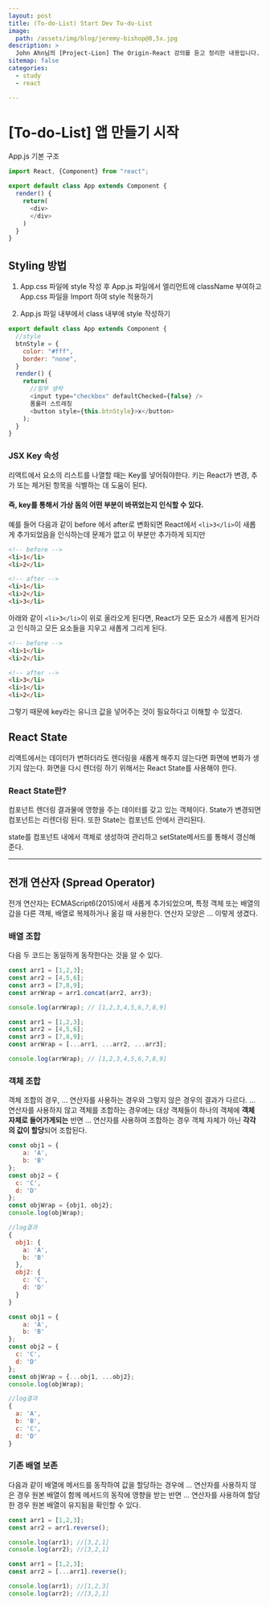 ```yaml
---
layout: post
title: (To-do-List) Start Dev To-do-List
image:
  path: /assets/img/blog/jeremy-bishop@0,5x.jpg
description: >
  John Ahn님의 [Project-Lion] The Origin-React 강의를 듣고 정리한 내용입니다.
sitemap: false
categories:
  - study
  - react

---
```

# [To-do-List] 앱 만들기 시작

App.js 기본 구조

```javascript
import React, {Component} from "react";

export default class App extends Component {
  render() {
    return(
      <div>
      </div>
    )
  }
}
```


## Styling 방법

1. App.css 파일에 style 작성 후 App.js 파일에서 엘리먼트에 className 부여하고 App.css 파일을 Import 하여 style 적용하기

2. App.js 파일 내부에서 class 내부에  style 작성하기

```javascript
export default class App extends Component {
  //style
  btnStyle = {
    color: "#fff",
    border: "none",
  }
  render() {
    return(
      //일부 생략
      <input type="checkbox" defaultChecked={false} />
      폼롤러 스트레칭
      <button style={this.btnStyle}>x</button>
    );
  }
}
```


### JSX Key 속성

리액트에서 요소의 리스트를 나열할 때는 Key를 넣어줘야한다.
키는 React가 변경, 추가 또는 제거된 항목을 식별하는 데 도움이 된다.

#### 즉, key를 통해서 가상 돔의 어떤 부분이 바뀌었는지 인식할 수 있다.
예를 들어 다음과 같이 before 에서 after로 변화되면 React에서 `<li>3</li>`이 새롭게 추가되었음을 인식하는데 문제가 없고 이 부분만 추가하게 되지만
```html
<!-- before -->
<li>1</li>
<li>2</li>

<!-- after -->
<li>1</li>
<li>2</li>
<li>3</li>
```

아래와 같이 `<li>3</li>`이 위로 올라오게 된다면, React가 모든 요소가 새롭게 된거라고 인식하고 모든 요소들을 지우고 새롭게 그리게 된다.
```html
<!-- before -->
<li>1</li>
<li>2</li>

<!-- after -->
<li>3</li>
<li>1</li>
<li>2</li>
```

그렇기 때문에 key라는 유니크 값을 넣어주는 것이 필요하다고 이해할 수 있겠다.

## React State

리액트에서는 데이터가 변하더라도 렌더링을 새롭게 해주지 않는다면 화면에 변화가 생기지 않는다.
화면을 다시 렌더링 하기 위해서는 React State를 사용해야 한다.

### React State란?
컴포넌트 렌더링 결과물에 영향을 주는 데이터를 갖고 있는 객체이다.
State가 변경되면 컴포넌트는 리렌더링 된다. 또한 State는 컴포넌트 안에서 관리된다.

state를 컴포넌트 내에서 객체로 생성하여 관리하고
setState메서드를 통해서 갱신해준다.

---

## 전개 연산자 (Spread Operator)

전개 연산자는 ECMAScript6(2015)에서 새롭게 추가되었으며, 특정 객체 또는 배열의 갑을 다른 객체, 배열로 복제하거나 옮길 때 사용한다. 연산자 모양은 ... 이렇게 생겼다.

### 배열 조합

다음 두 코드는 동일하게 동작한다는 것을 알 수 있다.

```javascript
const arr1 = [1,2,3];
const arr2 = [4,5,6];
const arr3 = [7,8,9];
const arrWrap = arr1.concat(arr2, arr3);

console.log(arrWrap); // [1,2,3,4,5,6,7,8,9]
```
```javascript
const arr1 = [1,2,3];
const arr2 = [4,5,6];
const arr3 = [7,8,9];
const arrWrap = [...arr1, ...arr2, ...arr3];

console.log(arrWrap); // [1,2,3,4,5,6,7,8,9]
```

### 객체 조합

객체 조합의 경우, ... 연산자를 사용하는 경우와 그렇지 않은 경우의 결과가 다르다.
... 연산자를 사용하지 않고 객체를 조합하는 경우에는 대상 객체들이 하나의 객체에 **객체 자체로 들어가게되는** 반면 ... 연산자를 사용하여 조합하는 경우 객체 자체가 아닌 **각각의 값이 할당**되어 조합된다.

```javascript
const obj1 = {
    a: 'A',
    b: 'B'
};
const obj2 = {
  c: 'C',
  d: 'D'
};
const objWrap = {obj1, obj2};
console.log(objWrap);

//log결과
{
  obj1: {
    a: 'A',
    b: 'B'
  },
  obj2: {
    c: 'C',
    d: 'D'
  }
}
```
```javascript
const obj1 = {
    a: 'A',
    b: 'B'
};
const obj2 = {
  c: 'C',
  d: 'D'
};
const objWrap = {...obj1, ...obj2};
console.log(objWrap);

//log결과
{
  a: 'A',
  b: 'B',
  c: 'C',
  d: 'D'
}
```

### 기존 배열 보존
다음과 같이 배열에 메서드를 동작하여 값을 할당하는 경우에 ... 연산자를 사용하지 않은 경우 원본 배열이 함께 메서드의 동작에 영향을 받는 반면 ... 연산자를 사용하여 할당한 경우 원본 배열이 유지됨을 확인할 수 있다.

```javascript
const arr1 = [1,2,3];
const arr2 = arr1.reverse();

console.log(arr1); //[3,2,1]
console.log(arr2); //[3,2,1]
```
```javascript
const arr1 = [1,2,3];
const arr2 = [...arr1].reverse();

console.log(arr1); //[1,2,3]
console.log(arr2); //[3,2,1]
```

